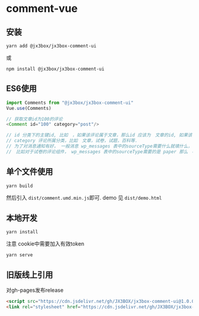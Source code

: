 # comment-vue

## 安装
```
yarn add @jx3box/jx3box-comment-ui
```
或
```
npm install @jx3box/jx3box-comment-ui
```

## ES6使用


```javascript
import Comments from "@jx3box/jx3box-comment-ui"
Vue.use(Comments)

// 获取文章id为100的评论
<Comment id="100" category="post"/>

// id 分类下的主键id, 比如　，如果该评论属于文章，那么id 应该为　文章的id, 如果该评论为试卷的评论，那么该id 应该为试卷的id
// category 评论所属分类，比如　文章，试卷，试题，百科等．
// 为了对消息通知有好， 一般消息 wp_messages 表中的sourceType需要什么就填什么，［文章除外，文章类型使用　'post', 服务器会进行处理，需要二次查询文章具体类别］
//　比如对于试卷的评论组件， wp_messages 表中的sourceType需要的是 paper 那么　category="paper"
```


## 单个文件使用

```
yarn build
```

然后引入 `dist/comment.umd.min.js`即可. demo 见 `dist/demo.html`


## 本地开发

```
yarn install
```

注意 cookie中需要加入有效token

```
yarn serve
```

## 旧版线上引用
对gh-pages发布release
```html
<script src="https://cdn.jsdelivr.net/gh/JX3BOX/jx3box-comment-ui@1.0.0/comment.umd.min.js"></script>
<link rel="stylesheet" href="https://cdn.jsdelivr.net/gh/JX3BOX/jx3box-comment-ui@1.0.0/comment.css" />
```